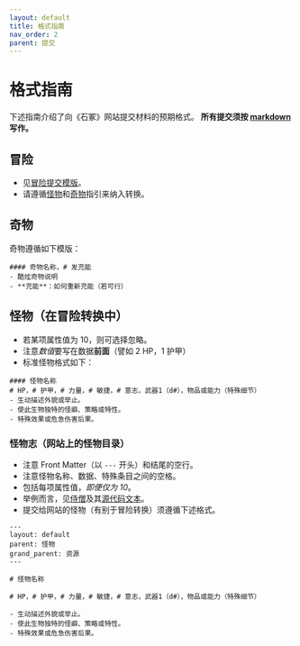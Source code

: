 ```yaml
---
layout: default
title: 格式指南
nav_order: 2
parent: 提交
---
```


# 格式指南

下述指南介绍了向《石冢》网站提交材料的预期格式。
**所有提交须按 [markdown](/submissions/submission-guide/#markdown) 写作。**

## 冒险
- 见[冒险提交模版](/submissions/adventure-conversions/#submission-template)。 
- 请遵循[怪物](#怪物)和[奇物](#奇物)指引来纳入转换。 

## 奇物
奇物遵循如下模版：
```
#### 奇物名称，# 发充能
- 酷炫奇物说明
- **充能**：如何重新充能（若可行）
```

## 怪物（在冒险转换中）
- 若某项属性值为 10，则可选择忽略。
- 注意*数值*要写在数据**前面**（譬如 2 HP，1 护甲）
- 标准怪物格式如下：

```
#### 怪物名称
# HP，# 护甲，# 力量，# 敏捷，# 意志，武器1（d#），物品或能力（特殊细节）
- 生动描述外貌或举止。
- 使此生物独特的怪癖、策略或特性。
- 特殊效果或危急伤害后果。
```

### 怪物志（网站上的怪物目录）
- 注意 Front Matter（以 `---` 开头）和结尾的空行。
- 注意怪物名称、数据、特殊条目之间的空格。
- 包括每项属性值，*即便仅为 10*。
- 举例而言，见[侍僧](/resources/monsters/acolyte)及其[源代码文本](https://github.com/ZzNoah/cairn-cn/blob/main/resources/monsters/acolyte.md)。
- 提交给网站的怪物（有别于冒险转换）须遵循下述格式。

```
---
layout: default
parent: 怪物
grand_parent: 资源
---

# 怪物名称

# HP，# 护甲，# 力量，# 敏捷，# 意志，武器1（d#），物品或能力（特殊细节）

- 生动描述外貌或举止。
- 使此生物独特的怪癖、策略或特性。
- 特殊效果或危急伤害后果。

```

